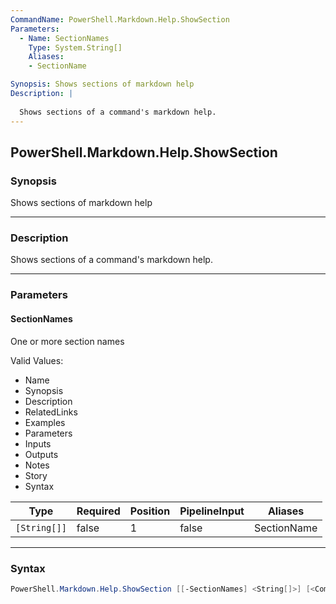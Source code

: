 ```yaml
---
CommandName: PowerShell.Markdown.Help.ShowSection
Parameters: 
  - Name: SectionNames
    Type: System.String[]
    Aliases: 
    - SectionName

Synopsis: Shows sections of markdown help
Description: |
  
  Shows sections of a command's markdown help.
---
```



PowerShell.Markdown.Help.ShowSection
------------------------------------




### Synopsis
Shows sections of markdown help



---


### Description

Shows sections of a command's markdown help.



---


### Parameters
#### **SectionNames**

One or more section names



Valid Values:

* Name
* Synopsis
* Description
* RelatedLinks
* Examples
* Parameters
* Inputs
* Outputs
* Notes
* Story
* Syntax






|Type        |Required|Position|PipelineInput|Aliases    |
|------------|--------|--------|-------------|-----------|
|`[String[]]`|false   |1       |false        |SectionName|





---


### Syntax
```PowerShell
PowerShell.Markdown.Help.ShowSection [[-SectionNames] <String[]>] [<CommonParameters>]
```
